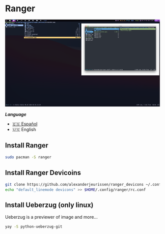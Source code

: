 # Ranger

![Ranger](./ranger.png)

**_Language_**

- [🇪🇸 Español](./README.es.md)
- 🇺🇸 English

## Install Ranger

```sh
sudo pacman -S ranger
```

## Install Ranger Devicoins

```sh
git clone https://github.com/alexanderjeurissen/ranger_devicons ~/.config/ranger/plugins/ranger_devicons
echo "default_linemode devicons" >> $HOME/.config/ranger/rc.conf
```

## Install Ueberzug (only linux)

Ueberzug is a previewer of image and more...

```sh
yay -S python-ueberzug-git
```
